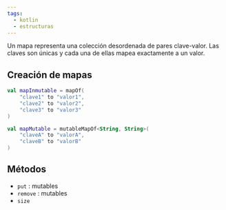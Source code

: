 ```yaml
---
tags:
  - kotlin
  - estructuras
---
```

Un mapa representa una colección desordenada de pares clave-valor. Las claves son únicas y cada una de ellas mapea exactamente a un valor.

## Creación de mapas

```kotlin
val mapInmutable = mapOf(
    "clave1" to "valor1",
    "clave2" to "valor2",
    "clave3" to "valor3"
)

val mapMutable = mutableMapOf<String, String>(
    "claveA" to "valorA",
    "claveB" to "valorB"
)
```

## Métodos

- `put` : mutables
- `remove` : mutables
- `size`